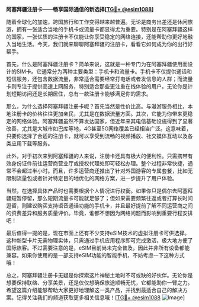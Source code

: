 **阿塞拜疆注册卡——畅享国际通信的新选择[[TG💪+ @esim1088](https://t.me/s/esim1088)]**

随着全球化的加速，跨国旅行和工作变得越来越普遍。无论是商务出差还是休闲旅游，拥有一张适合当地的手机卡或流量卡都显得尤为重要。特别是在阿塞拜疆这样的国家，一张优质的注册卡不仅能让你享受稳定的网络连接，还能帮助你更好地融入当地生活。今天，我们就来聊聊阿塞拜疆的注册卡，看看它如何成为你的出行好帮手。

首先，什么是阿塞拜疆注册卡？简单来说，这就是一种专门为在阿塞拜疆使用而设计的SIM卡。它通常分为两种主要类型：手机卡和流量卡。手机卡不仅提供通话和短信服务，还包含数据流量，非常适合需要经常打电话或者发信息的人群；而流量卡则专注于提供高速上网服务，特别适合那些更注重在线体验的用户。无论你是计划短期访问还是长期居住，总有一款注册卡能够满足你的需求。

那么，为什么选择阿塞拜疆注册卡呢？首先当然是性价比高。与漫游服务相比，本地注册卡的价格往往更加亲民，尤其是在数据流量方面。其次，它能为你带来更稳定的网络体验。阿塞拜疆虽然不算发达国家，但近年来其电信基础设施得到了显著改善，尤其是大城市如巴库等地，4G甚至5G网络覆盖已经相当广泛。这意味着，只要你选择了合适的注册卡，就可以享受到流畅的视频播放、社交媒体互动以及各类应用下载等服务。

此外，对于初次来到阿塞拜疆的人来说，注册卡还具有极大的便利性。只需携带有效身份证件前往运营商营业厅或授权代理处即可轻松办理。整个过程非常快捷，通常不会超过半小时。而且，许多运营商还推出了针对外国游客的专属套餐，比如无限制流量包或者针对特定目的地优化的网络方案，进一步提升了用户体验。

当然，在选择具体产品时也需要根据个人情况进行权衡。如果你只是偶尔去阿塞拜疆短暂停留，那么短期流量卡可能就足够了；但如果需要频繁往返或者打算长时间逗留，则建议购买支持语音通话功能的手机卡，并且最好提前了解不同运营商之间的资费差异和服务质量评价。毕竟，谁都不想因为网络问题而影响到重要行程安排吧！

最后值得一提的是，现在市面上还有不少支持eSIM技术的虚拟注册卡可供选择。这种新型卡片无需物理实体，只需通过手机应用程序即可完成激活，极大地方便了国际旅客。不过需要注意的是，eSIM目前尚未完全普及，因此并非所有设备都能兼容。如果你使用的是一部支持eSIM功能的智能手机，不妨考虑一下这种方式哦！

总之，阿塞拜疆注册卡无疑是你探索这片神秘土地时不可或缺的好伙伴。无论你是想要保持联络、分享美景，还是仅仅想确保旅途顺畅无忧，它都能助你一臂之力。希望这篇介绍能够帮助大家更好地理解这一类产品，并找到最适合自己的解决方案。记得关注我们的频道获取更多相关信息哦！[[TG💪+ @esim1088](https://t.me/s/esim1088) ![Image](https://i.postimg.cc/4NQfJmqS/Snipaste-2025-05-13-00-14-12.png)]